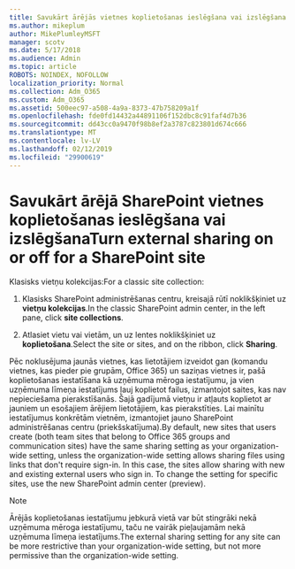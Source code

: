 ```yaml
---
title: Savukārt ārējās vietnes koplietošanas ieslēgšana vai izslēgšana
ms.author: mikeplum
author: MikePlumleyMSFT
manager: scotv
ms.date: 5/17/2018
ms.audience: Admin
ms.topic: article
ROBOTS: NOINDEX, NOFOLLOW
localization_priority: Normal
ms.collection: Adm_O365
ms.custom: Adm_O365
ms.assetid: 500eec97-a508-4a9a-8373-47b758209a1f
ms.openlocfilehash: fde0fd14432a44891106f152dbc8c91faf4d7b36
ms.sourcegitcommit: dd43cc0a9470f98b8ef2a3787c823801d674c666
ms.translationtype: MT
ms.contentlocale: lv-LV
ms.lasthandoff: 02/12/2019
ms.locfileid: "29900619"
---
```

# <a name="turn-external-sharing-on-or-off-for-a-sharepoint-site"></a><span data-ttu-id="05801-102">Savukārt ārējā SharePoint vietnes koplietošanas ieslēgšana vai izslēgšana</span><span class="sxs-lookup"><span data-stu-id="05801-102">Turn external sharing on or off for a SharePoint site</span></span>

<span data-ttu-id="05801-103">Klasisks vietņu kolekcijas:</span><span class="sxs-lookup"><span data-stu-id="05801-103">For a classic site collection:</span></span>
  
1. <span data-ttu-id="05801-104">Klasisks SharePoint administrēšanas centru, kreisajā rūtī noklikšķiniet uz **vietņu kolekcijas**.</span><span class="sxs-lookup"><span data-stu-id="05801-104">In the classic SharePoint admin center, in the left pane, click **site collections**.</span></span>
    
2. <span data-ttu-id="05801-105">Atlasiet vietu vai vietām, un uz lentes noklikšķiniet uz **koplietošana**.</span><span class="sxs-lookup"><span data-stu-id="05801-105">Select the site or sites, and on the ribbon, click **Sharing**.</span></span>
    
<span data-ttu-id="05801-p101">Pēc noklusējuma jaunās vietnes, kas lietotājiem izveidot gan (komandu vietnes, kas pieder pie grupām, Office 365) un saziņas vietnes ir, pašā koplietošanas iestatīšana kā uzņēmuma mēroga iestatījumu, ja vien uzņēmuma līmeņa iestatījums ļauj koplietot failus, izmantojot saites, kas nav nepieciešama pierakstīšanās. Šajā gadījumā vietņu ir atļauts koplietot ar jauniem un esošajiem ārējiem lietotājiem, kas pierakstīties. Lai mainītu iestatījumus konkrētām vietnēm, izmantojiet jauno SharePoint administrēšanas centru (priekšskatījuma).</span><span class="sxs-lookup"><span data-stu-id="05801-p101">By default, new sites that users create (both team sites that belong to Office 365 groups and communication sites) have the same sharing setting as your organization-wide setting, unless the organization-wide setting allows sharing files using links that don't require sign-in. In this case, the sites allow sharing with new and existing external users who sign in. To change the setting for specific sites, use the new SharePoint admin center (preview).</span></span>
  
> [!NOTE]
> <span data-ttu-id="05801-109">Ārējās koplietošanas iestatījumu jebkurā vietā var būt stingrāki nekā uzņēmuma mēroga iestatījumu, taču ne vairāk pieļaujamām nekā uzņēmuma līmeņa iestatījums.</span><span class="sxs-lookup"><span data-stu-id="05801-109">The external sharing setting for any site can be more restrictive than your organization-wide setting, but not more permissive than the organization-wide setting.</span></span> 
  

